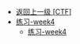 - [返回上一级 [CTF]](文章/CTF/)
- [练习-week4](文章/CTF/练习-week4/)
  - [练习-week4](文章/CTF/练习-week4/练习-week4.md)
